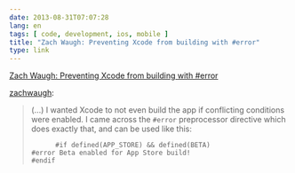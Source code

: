 ```yaml
---
date: 2013-08-31T07:07:28
lang: en
tags: [ code, development, ios, mobile ]
title: "Zach Waugh: Preventing Xcode from building with #error"
type: link
---
```


[Zach Waugh: Preventing Xcode from building with
#error](http://blog.zachwaugh.com/post/59312562596/preventing-xcode-from-building-with-error)

[zachwaugh](http://blog.zachwaugh.com/post/59312562596/preventing-xcode-from-building-with-error):

> (...) I wanted Xcode to not even build the app if conflicting
> conditions were enabled. I came across the ` #error ` preprocessor
> directive which does exactly that, and can be used like this:
>
>           #if defined(APP_STORE) && defined(BETA)
>     #error Beta enabled for App Store build!
>     #endif
>          


